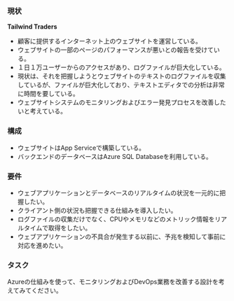 ### **現状**

**Tailwind Traders**

- 顧客に提供するインターネット上のウェブサイトを運営している。
- ウェブサイトの一部のページのパフォーマンスが悪いとの報告を受けている。
- １日１万ユーザーからのアクセスがあり、ログファイルが巨大化している。
- 現状は、それを把握しようとウェブサイトのテキストのログファイルを収集しているが、ファイルが巨大化しており、テキストエディタでの分析は非常に時間を要している。
- ウェブサイトシステムのモニタリングおよびエラー発見プロセスを改善したいと考えている。

### **構成**

- ウェブサイトはApp Serviceで構築している。
- バックエンドのデータベースはAzure SQL Databaseを利用している。

### **要件**

- ウェブアプリケーションとデータベースのリアルタイムの状況を一元的に把握したい。
- クライアント側の状況も把握できる仕組みを導入したい。
- ログファイルの収集だけでなく、CPUやメモリなどのメトリック情報をリアルタイムで取得をしたい。
- ウェブアプリケーションの不具合が発生する以前に、予兆を検知して事前に対応を進めたい。

### タスク

Azureの仕組みを使って、モニタリングおよびDevOps業務を改善する設計を考えてみてください。